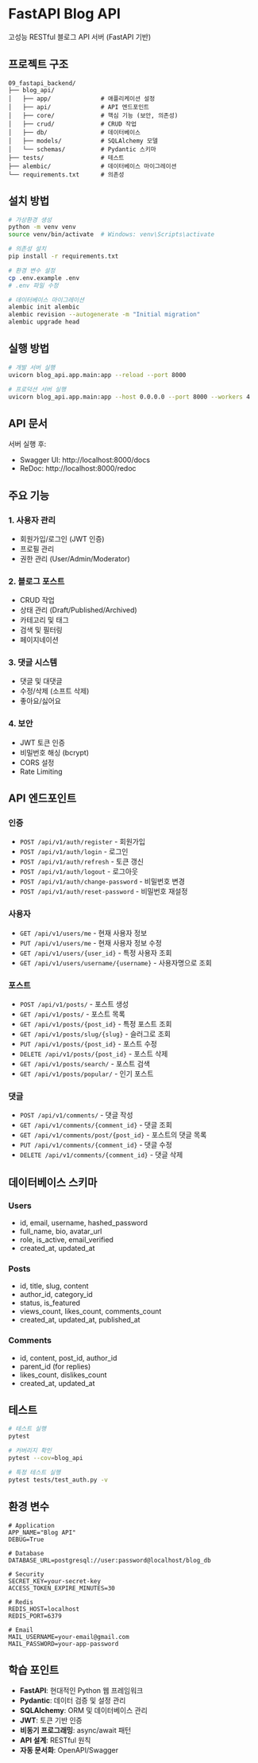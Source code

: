 # FastAPI Blog API

고성능 RESTful 블로그 API 서버 (FastAPI 기반)

## 프로젝트 구조

```
09_fastapi_backend/
├── blog_api/
│   ├── app/              # 애플리케이션 설정
│   ├── api/              # API 엔드포인트
│   ├── core/             # 핵심 기능 (보안, 의존성)
│   ├── crud/             # CRUD 작업
│   ├── db/               # 데이터베이스
│   ├── models/           # SQLAlchemy 모델
│   └── schemas/          # Pydantic 스키마
├── tests/                # 테스트
├── alembic/              # 데이터베이스 마이그레이션
└── requirements.txt      # 의존성
```

## 설치 방법

```bash
# 가상환경 생성
python -m venv venv
source venv/bin/activate  # Windows: venv\Scripts\activate

# 의존성 설치
pip install -r requirements.txt

# 환경 변수 설정
cp .env.example .env
# .env 파일 수정

# 데이터베이스 마이그레이션
alembic init alembic
alembic revision --autogenerate -m "Initial migration"
alembic upgrade head
```

## 실행 방법

```bash
# 개발 서버 실행
uvicorn blog_api.app.main:app --reload --port 8000

# 프로덕션 서버 실행
uvicorn blog_api.app.main:app --host 0.0.0.0 --port 8000 --workers 4
```

## API 문서

서버 실행 후:
- Swagger UI: http://localhost:8000/docs
- ReDoc: http://localhost:8000/redoc

## 주요 기능

### 1. 사용자 관리
- 회원가입/로그인 (JWT 인증)
- 프로필 관리
- 권한 관리 (User/Admin/Moderator)

### 2. 블로그 포스트
- CRUD 작업
- 상태 관리 (Draft/Published/Archived)
- 카테고리 및 태그
- 검색 및 필터링
- 페이지네이션

### 3. 댓글 시스템
- 댓글 및 대댓글
- 수정/삭제 (소프트 삭제)
- 좋아요/싫어요

### 4. 보안
- JWT 토큰 인증
- 비밀번호 해싱 (bcrypt)
- CORS 설정
- Rate Limiting

## API 엔드포인트

### 인증
- `POST /api/v1/auth/register` - 회원가입
- `POST /api/v1/auth/login` - 로그인
- `POST /api/v1/auth/refresh` - 토큰 갱신
- `POST /api/v1/auth/logout` - 로그아웃
- `POST /api/v1/auth/change-password` - 비밀번호 변경
- `POST /api/v1/auth/reset-password` - 비밀번호 재설정

### 사용자
- `GET /api/v1/users/me` - 현재 사용자 정보
- `PUT /api/v1/users/me` - 현재 사용자 정보 수정
- `GET /api/v1/users/{user_id}` - 특정 사용자 조회
- `GET /api/v1/users/username/{username}` - 사용자명으로 조회

### 포스트
- `POST /api/v1/posts/` - 포스트 생성
- `GET /api/v1/posts/` - 포스트 목록
- `GET /api/v1/posts/{post_id}` - 특정 포스트 조회
- `GET /api/v1/posts/slug/{slug}` - 슬러그로 조회
- `PUT /api/v1/posts/{post_id}` - 포스트 수정
- `DELETE /api/v1/posts/{post_id}` - 포스트 삭제
- `GET /api/v1/posts/search/` - 포스트 검색
- `GET /api/v1/posts/popular/` - 인기 포스트

### 댓글
- `POST /api/v1/comments/` - 댓글 작성
- `GET /api/v1/comments/{comment_id}` - 댓글 조회
- `GET /api/v1/comments/post/{post_id}` - 포스트의 댓글 목록
- `PUT /api/v1/comments/{comment_id}` - 댓글 수정
- `DELETE /api/v1/comments/{comment_id}` - 댓글 삭제

## 데이터베이스 스키마

### Users
- id, email, username, hashed_password
- full_name, bio, avatar_url
- role, is_active, email_verified
- created_at, updated_at

### Posts
- id, title, slug, content
- author_id, category_id
- status, is_featured
- views_count, likes_count, comments_count
- created_at, updated_at, published_at

### Comments
- id, content, post_id, author_id
- parent_id (for replies)
- likes_count, dislikes_count
- created_at, updated_at

## 테스트

```bash
# 테스트 실행
pytest

# 커버리지 확인
pytest --cov=blog_api

# 특정 테스트 실행
pytest tests/test_auth.py -v
```

## 환경 변수

```env
# Application
APP_NAME="Blog API"
DEBUG=True

# Database
DATABASE_URL=postgresql://user:password@localhost/blog_db

# Security
SECRET_KEY=your-secret-key
ACCESS_TOKEN_EXPIRE_MINUTES=30

# Redis
REDIS_HOST=localhost
REDIS_PORT=6379

# Email
MAIL_USERNAME=your-email@gmail.com
MAIL_PASSWORD=your-app-password
```

## 학습 포인트

- **FastAPI**: 현대적인 Python 웹 프레임워크
- **Pydantic**: 데이터 검증 및 설정 관리
- **SQLAlchemy**: ORM 및 데이터베이스 관리
- **JWT**: 토큰 기반 인증
- **비동기 프로그래밍**: async/await 패턴
- **API 설계**: RESTful 원칙
- **자동 문서화**: OpenAPI/Swagger